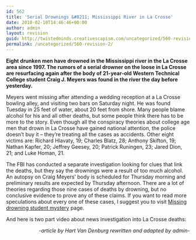 ```yaml
---
id: 562
title: 'Serial Drownings &#8211; Mississippi River in La Crosse'
date: 2010-02-18T14:46:46+00:00
author: admin
layout: revision
guid: http://twistedminds.creativescapism.com/uncategorized/560-revision-2/
permalink: /uncategorized/560-revision-2/
---
```

<p class="dropcap-first">
  <strong>Eight drunken men have drowned in the Mississippi river in the La Crosse area since 1997. The rumors of a serial drowner on the loose in La Crosse are resurfacing again after the body of 21-year-old Western Technical College student Craig J. Meyers was found in the river the day before yesterday.</strong>
</p>

Meyers went missing after attending a wedding reception at a La Crosse bowling alley, and visiting two bars on Saturday night. He was found Tuesday in 25 feet of water, about 20 feet from shore. Many people blame alcohol for his and all other deaths, but some people think there has to be more to the story. Even though all the conspiracy theories about college age men that drown in La Crosse have gained national attention, the police doesn&#8217;t buy it &#8211; they&#8217;re treating all the cases as accidents. Other eight victims are: Richard Hlavaty, 19; Charles Blatz, 28; Anthony Skifton, 19; Nathan Kapfer, 20; Jeffrey Geesey, 20; Patrick Runingen, 23; Jared Dion, 21; and Luke Homan, 21.

The FBI has conducted a separate investigation looking for clues that link the deaths, but they say the drownings were a result of too much alcohol. An autopsy on Craig Meyers&#8217; body is scheduled for Thursday morning and preliminary results are expected by Thursday afternoon. There are a lot of theories regarding those nine cases of deaths by drowning, but no conclusive evidence to prove any of these claims. If you want to read more speculations about every one of these cases, I suggest you to visit  [Missing drowning student mystery](http://www.vanceholmes.com/court/trial_missing_students.html "more about missing students") page.

And here is two part video about news investigation into La Crosse deaths:

<div style="text-align: center;">
</div>

<p style="text-align: right;">
  <em>-article by Hart Van Denburg rewritten and adapted by admin-</em>
</p>